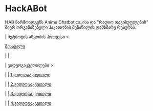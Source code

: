 # HackABot
HAB წარმოადგენს Anima Chatbotics_ისა და "რადიო თავისუფლების" მიერ ორგანიზებული ჰაკათონის მენაწილის დამხმარე რესურსს. 

| ჩეტბოტის აწყობის პროცესი >

[შესავალი](page/ჩეტბოტის_შექმნის_პროცესი.html)

| |

| ვიდეოგაკვეთილები >

| | [1.ვიდეოგაკვეთილი](page/1.html)

| | [2.ვიდეოგაკვეთილი](page/2.html)

| | [3.ვიდეოგაკვეთილი](page/3.html)

| | [4.ვიდეოგაკვეთილი](page/4.html)
